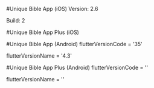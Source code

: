#Unique Bible App (iOS)
Version: 2.6

Build: 2

#Unique Bible App Plus (iOS)


#Unique Bible App (Android)
flutterVersionCode = '35'

flutterVersionName = '4.3'

#Unique Bible App Plus (Android)
flutterVersionCode = ''

flutterVersionName = ''
